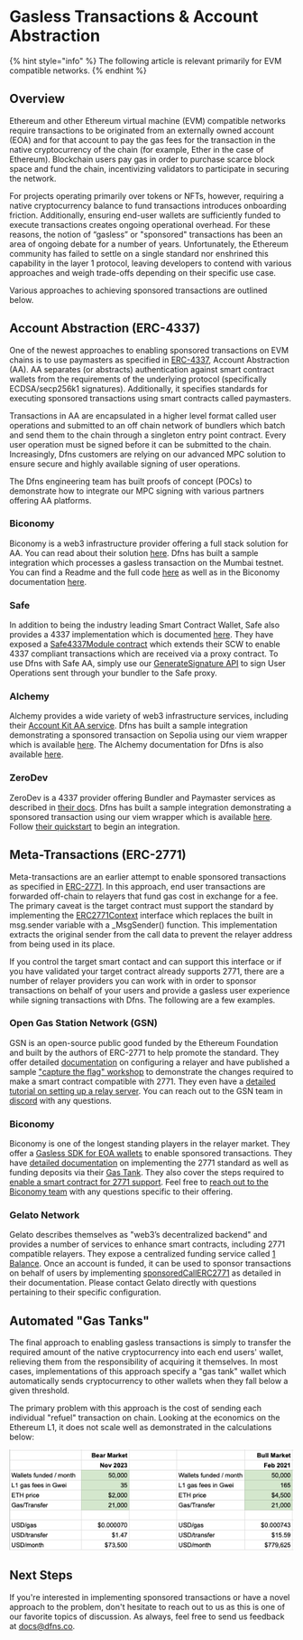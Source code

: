 # Gasless Transactions & Account Abstraction

{% hint style="info" %}
The following article is relevant primarily for EVM compatible networks.&#x20;
{% endhint %}

## Overview

Ethereum and other Ethereum virtual machine (EVM) compatible networks require transactions to be originated from an externally owned account (EOA) and for that account to pay the gas fees for the transaction in the native cryptocurrency of the chain (for example, Ether in the case of Ethereum).  Blockchain users pay gas in order to purchase scarce block space and fund the chain, incentivizing validators to participate in securing the network.&#x20;

For projects operating primarily over tokens or NFTs, however, requiring a native cryptocurrency balance to fund transactions introduces onboarding friction.  Additionally, ensuring end-user wallets are sufficiently funded to execute transactions creates ongoing operational overhead. For these reasons, the notion of “gasless” or "sponsored" transactions has been an area of ongoing debate for a number of years.  Unfortunately, the Ethereum community has failed to settle on a single standard nor enshrined this capability in the layer 1 protocol, leaving developers to contend with various approaches and weigh trade-offs depending on their specific use case. &#x20;

Various approaches to achieving sponsored transactions are outlined below.

## Account Abstraction (ERC-4337)

One of the newest approaches to enabling sponsored transactions on EVM chains is to use paymasters as specified in [ERC-4337](https://www.erc4337.io/), Account Abstraction (AA).  AA separates (or abstracts) authentication against smart contract wallets from the requirements of the underlying protocol (specifically ECDSA/secp256k1 signatures).  Additionally, it specifies standards for executing sponsored transactions using smart contracts called paymasters.&#x20;

Transactions in AA are encapsulated in a higher level format called user operations and submitted to an off chain network of bundlers which batch and send them to the chain through a singleton entry point contract.  Every user operation must be signed before it can be submitted to the chain. Increasingly, Dfns customers are relying on our advanced MPC solution to ensure secure and highly available signing of user operations.&#x20;

The Dfns engineering team has built proofs of concept (POCs) to demonstrate how to integrate our MPC signing with various partners offering AA platforms.&#x20;

### Biconomy

Biconomy is a web3 infrastructure provider offering a full stack solution for AA.  You can read about their solution [here](https://www.biconomy.io/smart-accounts).   Dfns has built a sample integration which processes a gasless transaction on the Mumbai testnet.  You can find a Readme and the full code [here](https://github.com/dfns/dfns-sdk-ts/tree/m/examples/libs/ethersjs/v5/biconomy-aa-gasless) as well as in the Biconomy documentation [here](https://docs.biconomy.io/Account/signers/dfns).&#x20;

### Safe

In addition to being the industry leading Smart Contract Wallet, Safe also provides a 4337 implementation which is documented [here](https://docs.safe.global/home/4337-safe).    They have exposed a [Safe4337Module contract](https://github.com/safe-global/safe-modules/blob/main/modules/4337/contracts/Safe4337Module.sol) which extends their SCW to enable 4337 compliant transactions which are received via a proxy contract.  To use Dfns with Safe AA, simply use our [GenerateSignature API](../api-docs/wallets/generate-signature-from-wallet/) to sign User Operations sent through your bundler to the Safe proxy. &#x20;

### Alchemy

Alchemy provides a wide variety of web3 infrastructure services, including their [Account Kit AA service](https://www.alchemy.com/account-kit).  Dfns has built a sample integration demonstrating a sponsored transaction on Sepolia using our viem wrapper which is available [here](https://github.com/dfns/dfns-sdk-ts/tree/m/examples/libs/viem/alchemy-aa-gasless).   The Alchemy documentation for Dfns is also available [here](https://accountkit.alchemy.com/smart-accounts/signers/guides/dfns.html).&#x20;

### ZeroDev

ZeroDev is a 4337 provider offering Bundler and Paymaster services as described in [their docs](https://docs.zerodev.app/).  Dfns has built a sample integration demonstrating a sponsored transaction using our viem wrapper which is available [here](https://github.com/dfns/dfns-sdk-ts/tree/m/examples/libs/viem/zerodev-aa-gasless).   Follow [their quickstart](https://docs.zerodev.app/sdk/getting-started/quickstart) to begin an integration.&#x20;

## Meta-Transactions (ERC-2771)

Meta-transactions are an earlier attempt to enable sponsored transactions as specified in [ERC-2771](https://eips.ethereum.org/EIPS/eip-2771).  In this approach, end user transactions are forwarded off-chain to relayers that fund gas cost in exchange for a fee. The primary caveat is the target contract must support the standard by implementing the [ERC2771Context](https://github.com/OpenZeppelin/openzeppelin-contracts/blob/master/contracts/metatx/ERC2771Context.sol) interface which replaces the built in msg.sender variable with a \_MsgSender() function.  This implementation extracts the original sender from the call data to prevent the relayer address from being used in its place.&#x20;

If you control the target smart contact and can support this interface or if you have validated your target contract already supports 2771, there are a number of relayer providers you can work with in order to sponsor transactions on behalf of your users and provide a gasless user experience while signing transactions with Dfns. The following are a few examples.&#x20;

### Open Gas Station Network (GSN)

GSN is an open-source public good funded by the Ethereum Foundation and built by the authors of ERC-2771 to help promote the standard.  They offer detailed [documentation](https://docs.opengsn.org/) on configuring a relayer and have published a sample ["capture the flag" workshop](https://github.com/opengsn/workshop) to demonstrate the changes required to make a smart contract compatible with 2771.   They even have a [detailed tutorial on setting up a relay server](https://docs.opengsn.org/relay-server/tutorial.html#introduction).  You can reach out to the GSN team in [discord](https://discord.gg/NXXTCbh58s) with any questions.

### Biconomy

Biconomy is one of the longest standing players in the relayer market.  They offer a [Gasless SDK for EOA wallets](https://docs-gasless.biconomy.io/) to enable sponsored transactions.   They have [detailed documentation](https://docs-gasless.biconomy.io/products/enable-gasless-transactions/choose-an-approach-to-enable-gasless/eip-2771) on implementing the 2771 standard as well as funding deposits via their [Gas Tank](https://docs-gasless.biconomy.io/guides/gas-tank-deposits).   They also cover the steps required to [enable a smart contract for 2771 support](https://docs-gasless.biconomy.io/tutorials/native-meta-transactions/enable-native-meta-transactions).  Feel free to [reach out to the Biconomy team](https://docs-gasless.biconomy.io/comm/contact-us) with any questions specific to their offering.&#x20;

### Gelato Network

Gelato describes themselves as "web3’s decentralized backend" and provides a number of services to enhance smart contracts, including 2771 compatible relayers.  They expose a centralized funding service called [1 Balance](https://docs.gelato.network/developer-services/1balance).  Once an account is funded, it can be used to sponsor transactions on behalf of users by implementing [sponsoredCallERC2771](https://docs.gelato.network/developer-services/relay/erc-2771-recommended/sponsoredcallerc2771) as detailed in their documentation.  Please contact Gelato directly with questions pertaining to their specific configuration.&#x20;

## Automated "Gas Tanks"

The final approach to enabling gasless transactions is simply to transfer the required amount of the  native cryptocurrency into each end users' wallet, relieving them from the responsibility of acquiring it themselves.  In most cases, implementations of this approach specify a "gas tank" wallet which automatically sends cryptocurrency to other wallets when they fall below a given threshold.

The primary problem with this approach is the cost of sending each individual "refuel" transaction on chain.  Looking at the economics on the Ethereum L1, it does not scale well as demonstrated in the calculations below:

<img src="../.gitbook/assets/image (3) (1).png" alt="" data-size="original">&#x20;

## Next Steps

If you're interested in implementing sponsored transactions or have a novel approach to the problem, don't hesitate to reach out to us as this is one of our favorite topics of discussion.  As always, feel free to send us feedback at [docs@dfns.co](mailto:docs@dfns.co).&#x20;







